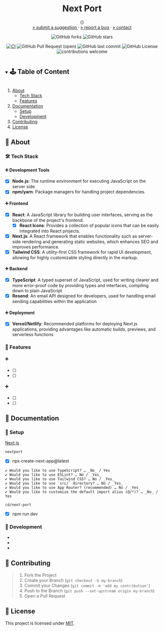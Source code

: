 <!-- PROJECT SUMMARY -->
<div align="center">
  <h1 align="center">Next Port</h1>

  <p align="center">
    {}
    <br>
    <a href="https://github.com/KnowPlay/nextport/issues">» submit a suggestion </a>
    ·
    <a href="https://github.com/KnowPlay/nextport/issues">» report a bug </a>
    ·
    <a href="https://github.com/KnowPlay/nextport">» contact </a>
  </p>

  <div align="center">

![GitHub forks](https://img.shields.io/github/forks/KnowPlay/nextport?style=social) ![GitHub stars](https://img.shields.io/github/stars/KnowPlay/nextport?style=social)

[![CI](https://github.com/KnowPlay/nextport/actions/workflows/base.yml/badge.svg)](https://github.com/KnowPlay/nextport/actions/workflows/base.yml)
![GitHub Pull Request (open)](https://img.shields.io/github/issues-pr/KnowPlay/nextport?color=blue) ![GitHub last commit](https://img.shields.io/github/last-commit/KnowPlay/nextport?color=pink) ![GitHub License](https://img.shields.io/github/license/KnowPlay/nextport?color=green) ![contributions welcome](https://img.shields.io/badge/contributions-welcome-purple.svg?style=flat)

  </div>
</div>

<!-- TABLE OF CONTENT -->
<details open="open">
  <summary><h2 style="display: inline-block">🕹 Table of Content</h2></summary>
  <ol>
    <li>
      <a href="#🌻-about">About</a>
      <ul>
        <li><a href="#🔧-tech-stack">Tech Stack</a></li>
        <li><a href="#🍄-features">Features</a></li>
      </ul>
    </li>
    <li>
      <a href="#🌵-documentation">Documentation</a>
      <ul>
        <li><a href="#🍯-setup">Setup</a></li>
        <li><a href="#🍎-development">Development</a></li>
      </ul>
    </li>
    <li><a href="#🌾-contributing">Contributing</a></li>
    <li><a href="#📜-license">License</a></li>
  </ol>
</details>

<!-- ABOUT -->
## :sunflower: About
<!-- Add your project description here -->

### :hammer_and_wrench: Tech Stack

#### :heavy_plus_sign: Development Tools

- [x] **Node.js**: The runtime environment for executing JavaScript on the server side
- [x] **npm/yarn**: Package managers for handling project dependencies.

#### :heavy_plus_sign: Frontend

- [x] **React**: A JavaScript library for building user interfaces, serving as the backbone of the project's frontend.
  - [x] **React Icons**: Provides a collection of popular icons that can be easily integrated into React projects.
- [x] **Next.js**: A React framework that enables functionality such as server-side rendering and generating static websites, which enhances SEO and improves performance.
- [x] **Tailwind CSS**: A utility-first CSS framework for rapid UI development, allowing for highly customizable styling directly in the markup.

#### :heavy_plus_sign: Backend

- [x] **TypeScript**: A typed superset of JavaScript, used for writing clearer and more error-proof code by providing types and interfaces, compiling down to plain JavaScript
- [x] **Resend**: An email API designed for developers, used for handling email sending capabilities within the application

#### :heavy_plus_sign: Deployment

- [x] **Vercel/Netlify**: Recommended platforms for deploying Next.js applications, providing advantages like automatic builds, previews, and serverless functions

### :mushroom: Features

#### :heavy_plus_sign: 

- [ ] 
- [ ]

#### :heavy_plus_sign: 

- [ ] 
- [ ]

<!-- CONTENT -->
## :cactus: Documentation

### :honey_pot: Setup
<!-- Add setup instructions here -->
[Next.js](https://nextjs.org/docs/getting-started/installation)

`nextport`
- [x] npx create-next-app@latest
```
✔ Would you like to use TypeScript? … _No_ / Yes
✔ Would you like to use ESLint? … No / _Yes_
✔ Would you like to use Tailwind CSS? … No / _Yes_
✔ Would you like to use `src/` directory? … No / _Yes_
✔ Would you like to use App Router? (recommended) … No / _Yes_
✔ Would you like to customize the default import alias (@/*)? … _No_ / Yes
```
`cd/next-port`
  - [x] npm run dev
 
### :apple: Development
<!-- Add development details here -->
* []()
* []()
* []()

<!-- CONTRIBUTING -->
## :ear_of_rice: Contributing
<!-- Add contribution guidelines here -->
> 1. Fork the Project
> 2. Create your Branch (`git checkout -b my-branch`)
> 3. Commit your Changes (`git commit -m 'add my contribution'`)
> 4. Push to the Branch (`git push --set-upstream origin my-branch`)
> 5. Open a Pull Request


<!-- LICENSE -->
## :pencil: License
<!-- Add license information here -->
This project is licensed under [MIT](https://opensource.org/licenses).

<!-- ACKNOWLEDGEMENTS -->
<!-- ## Acknowledgements -->
